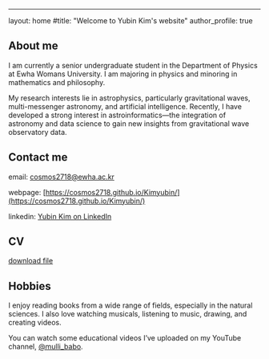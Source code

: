 ---
layout: home
#title: "Welcome to Yubin Kim's website"
author_profile: true

## About me

I am currently a senior undergraduate student in the Department of Physics at Ewha Womans University. I am majoring in physics and minoring in mathematics and philosophy.

My research interests lie in astrophysics, particularly gravitational waves, multi-messenger astronomy, and artificial intelligence. Recently, I have developed a strong interest in astroinformatics—the integration of astronomy and data science to gain new insights from gravitational wave observatory data.


## Contact me

email: [cosmos2718@ewha.ac.kr](mailto:cosmos2718@ewha.ac.kr)  

webpage: [https://cosmos2718.github.io/Kimyubin/](https://cosmos2718.github.io/Kimyubin/)  

linkedin: [Yubin Kim on LinkedIn](http://www.linkedin.com/in/yubin-kim-1bb6a32a6)


## CV

[download file](YubinKim_CV_2025_07.pdf)

## Hobbies

I enjoy reading books from a wide range of fields, especially in the natural sciences. I also love watching musicals, listening to music, drawing, and creating videos.

You can watch some educational videos I’ve uploaded on my YouTube channel, [@mulli_babo](https://www.youtube.com/@mulli_babo).

